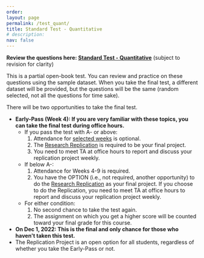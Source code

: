 ```yaml
---
order: 
layout: page
permalink: /test_quant/
title: Standard Test - Quantitative
# description:
nav: false
---
```


**Review the questions here: [Standard Test - Quantitative](https://docs.google.com/document/d/1DMwZjShq1L7Q167UH1mzuo_d7TUZ-Lfh-id-vz6ND4I/edit?usp=sharing)** (subject to revision for clarity)

This is a partial open-book test. You can review and practice on these questions using the sample dataset. When you take the final test, a different dataset will be provided, but the questions will be the same (random selected, not all the questions for time sake). 

There will be two opportunities to take the final test.

- **Early-Pass (Week 4): If you are very familiar with these topics, you can take the final test during office hours.**
	- If you pass the test with A- or above:
		1. Attendance for [selected weeks](/schedule/) is optional.
		2. The [Research Replication](#4-research-replication) is required to be your final project.
		3. You need to meet TA at office hours to report and discuss your replication project weekly.
	- If below A-:
		1. Attendance for Weeks 4-9 is required.
		2. You have the OPTION (i.e., not required, another opportunity) to do the [Research Replication](#4-research-replication) as your final project. If you choose to do the Replication, you need to meet TA at office hours to report and discuss your replication project weekly.
	- For either condition:
		1. No second chance to take the test again.
		2. The assignment on which you get a higher score will be counted toward your final grade for this course.
- **On Dec 1, 2022: This is the final and only chance for those who haven't taken this test.**
- The Replication Project is an open option for all students, regardless of whether you take the Early-Pass or not.

<!-- Submit a Word document with your analysis, code, figures, and tables etc. via Canvas. -->
